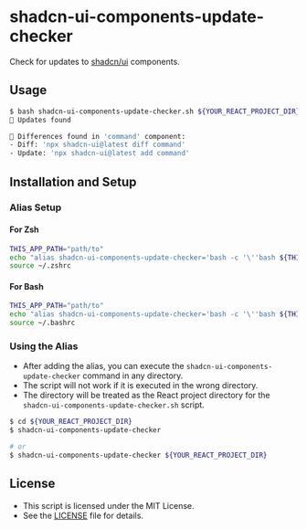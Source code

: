 # shadcn-ui-components-update-checker

Check for updates to [shadcn/ui](https://ui.shadcn.com) components.

## Usage

```bash
$ bash shadcn-ui-components-update-checker.sh ${YOUR_REACT_PROJECT_DIR}
🔄 Updates found

🔌 Differences found in 'command' component:
- Diff: 'npx shadcn-ui@latest diff command'
- Update: 'npx shadcn-ui@latest add command'
```

## Installation and Setup

### Alias Setup

#### For Zsh

```bash
THIS_APP_PATH="path/to"
echo "alias shadcn-ui-components-update-checker='bash -c '\''bash ${THIS_APP_PATH}/shadcn-ui-components-update-checker.sh \"\${1:-.}\"'\'' _'" >> ~/.zshrc
source ~/.zshrc
```

#### For Bash

```bash
THIS_APP_PATH="path/to"
echo "alias shadcn-ui-components-update-checker='bash -c '\''bash ${THIS_APP_PATH}/shadcn-ui-components-update-checker.sh \"\${1:-.}\"'\'' _'" >> ~/.bashrc
source ~/.bashrc
```

### Using the Alias

- After adding the alias, you can execute the `shadcn-ui-components-update-checker` command in any directory.
- The script will not work if it is executed in the wrong directory.
- The directory will be treated as the React project directory for the `shadcn-ui-components-update-checker.sh` script.

```bash
$ cd ${YOUR_REACT_PROJECT_DIR}
$ shadcn-ui-components-update-checker

# or
$ shadcn-ui-components-update-checker ${YOUR_REACT_PROJECT_DIR}
```

## License

- This script is licensed under the MIT License.
- See the [LICENSE](LICENSE) file for details.
